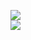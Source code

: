 [![](https://img.shields.io/badge/Made%20With-Github%20Spray-lightgrey.svg?style=for-the-badge&logo=github)](https://github.com/Annihil/github-spray#26547)  
[![](https://i.imgur.com/2DrTn0Z.gif)](https://github.com/Annihil/github-spray)